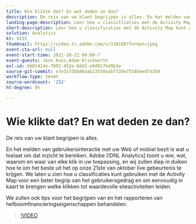 ```yaml
---
title: Wie klikte dat? En wat deden ze dan?
description: De reis van uw klant begrijpen is alles. En het melden van gebruikersinteractie met uw Web of mobiel bezit is wat u toelaat om dat inzicht te bereiken. Adobe [!DNL Analytics] toont u wie, wat, waarom en waar van elke klik in uw toepassing, en wij zullen diep in duiken hoe te om het beste uit het op onze 21ste van oktober live gebeurtenis te krijgen. We laten u zien hoe u classificaties kunt gebruiken met de Activity Map voor een beter begrip van het gebruikersgedrag en om eenvoudig in kaart te brengen welke klikken tot waardevolle siteactiviteiten leiden.
landing-page-description: Leer hoe u classificaties met de Activity Map kunt gebruiken voor een beter begrip van het gedrag van gebruikers en om te bepalen welke klikken tot waardevolle siteactiviteiten leiden.
short-description: Leer hoe u classificaties met de Activity Map kunt gebruiken voor een beter begrip van het gedrag van gebruikers en om te bepalen welke klikken tot waardevolle siteactiviteiten leiden.
solution: Analytics
kt: 9255
thumbnail: https://video.tv.adobe.com/v/338108?format=jpeg
event-cta-url: null
event-start-time: 2021-10-21 09:00-7
event-guests: Jenn Kunz,Adam Klintworth
exl-id: b601414e-7892-452e-8dd3-e9d917bd9b3e
source-git-commit: e7e3172bb80aab23550aab7720e7554beedfd269
workflow-type: tm+mt
source-wordcount: '252'
ht-degree: 0%

---
```


# Wie klikte dat? En wat deden ze dan?

De reis van uw klant begrijpen is alles.

En het melden van gebruikersinteractie met uw Web of mobiel bezit is wat u toelaat om dat inzicht te bereiken. Adobe [!DNL Analytics] toont u wie, wat, waarom en waar van elke klik in uw toepassing, en wij zullen diep in duiken hoe te om het beste uit het op onze 21ste van oktober live gebeurtenis te krijgen. We laten u zien hoe u classificaties kunt gebruiken met de Activity Map voor een beter begrip van het gebruikersgedrag en om eenvoudig in kaart te brengen welke klikken tot waardevolle siteactiviteiten leiden.

We zullen ook tips voor het begrijpen van en het rapporteren van hefboomfinancieringseigenschappen behandelen.

>[!VIDEO](https://video.tv.adobe.com/v/338108/?quality=12&learn=on)
